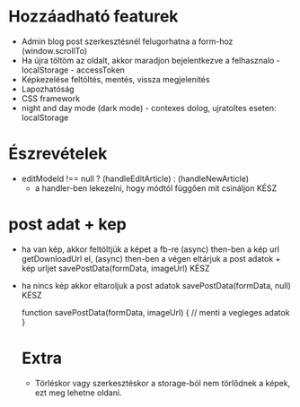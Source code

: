 # Hozzáadható featurek

- Admin blog post szerkesztésnél felugorhatna a form-hoz (window.scrollTo)
- Ha újra töltöm az oldalt, akkor maradjon bejelentkezve a felhasznalo - localStorage - accessToken
- Képkezelése feltöltés, mentés, vissza megjelenítés
- Lapozhatóság
- CSS framework
- night and day mode (dark mode) - contexes dolog, ujratoltes eseten: localStorage


# Észrevételek
 - editModeId !== null ? (handleEditArticle) : (handleNewArticle)
   - a handler-ben lekezelni, hogy módtól függően mit csináljon 
KÉSZ



# post adat + kep 

- ha van kép,
   akkor feltöltjük a képet a fb-re (async)
    then-ben a kép url getDownloadUrl el, (async)
    then-ben a végen eltárjuk a post adatok + kép urljet
     savePostData(formData, imageUrl)
KÉSZ

- ha nincs kép
   akkor eltaroljuk a post adatok
   savePostData(formData, null)
KÉSZ


  function savePostData(formData, imageUrl) {
    // menti a vegleges adatok
  }

  # Extra

  - Törléskor vagy szerkesztéskor a storage-ból nem törlődnek a képek, ezt meg lehetne oldani.
